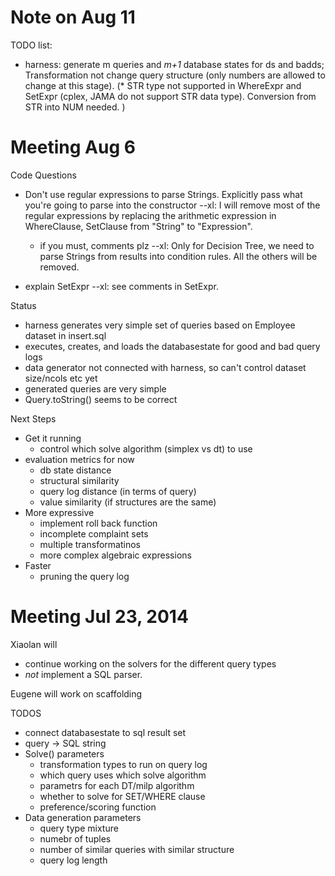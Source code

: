 # Note on Aug 11
TODO list: 
* harness: generate m queries and *m+1* database states for ds and badds; Transformation not change query structure (only numbers are allowed to change at this stage). 
(* STR type not supported in WhereExpr and SetExpr (cplex, JAMA do not support STR data type). Conversion from STR into NUM needed. )


# Meeting Aug 6

Code Questions 

* Don't use regular expressions to parse Strings.  Explicitly pass what you're going to parse into the constructor
--xl: I will remove most of the regular expressions by replacing the arithmetic expression in WhereClause, SetClause from "String" to "Expression". 
  * if you must, comments plz
--xl: Only for Decision Tree, we need to parse Strings from results into condition rules. All the others will be removed.  

* explain SetExpr
--xl: see comments in SetExpr. 

Status

* harness generates very simple set of queries based on Employee dataset in insert.sql
* executes, creates, and loads the databasestate for good and bad query logs
* data generator not connected with harness, so can't control dataset size/ncols etc yet
* generated queries are very simple
* Query.toString() seems to be correct


Next Steps

* Get it running
  * control which solve algorithm (simplex vs dt) to use
* evaluation metrics for now
  * db state distance
  * structural similarity
  * query log distance (in terms of query)
  * value similarity (if structures are the same)
* More expressive 
  * implement roll back function
  * incomplete complaint sets
  * multiple transformatinos
  * more complex algebraic expressions
* Faster
  * pruning the query log


# Meeting Jul 23, 2014


Xiaolan will 

* continue working on the solvers for the different query types
* _not_ implement a SQL parser.

Eugene will work on scaffolding

TODOS

* connect databasestate to sql result set
* query -> SQL string
* Solve() parameters
  * transformation types to run on query log
  * which query uses which solve algorithm
  * parametrs for each DT/milp algorithm
  * whether to solve for SET/WHERE clause
  * preference/scoring function
* Data generation parameters
  * query type mixture
  * numebr of tuples
  * number of similar queries with similar structure
  * query log length